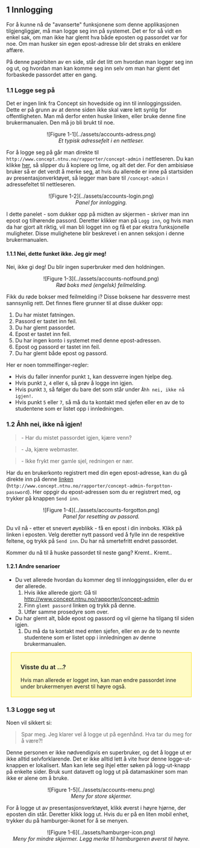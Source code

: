 ## 1 Innlogging

For å kunne nå de "avanserte" funksjonene som denne applikasjonen tilgjengliggjør, må man logge seg inn på systemet. Det er for så vidt en enkel sak, om man ikke har glemt hva både eposten og passordet var for noe. Om man husker sin egen epost-adresse blir det straks en enklere affære.

På denne papirbiten av en side, står det litt om hvordan man logger seg inn og ut, og hvordan man kan komme seg inn selv om man har glemt det forbaskede passordet atter en gang.

### 1.1 Logge seg på

Det er ingen link fra Concept sin hovedside og inn til innloggingssiden. Dette er på grunn av at denne siden ikke skal være lett synlig for offentligheten. Man må derfor enten huske linken, eller bruke denne fine brukermanualen. Den må jo bli brukt til noe.

<center><div style="max-width:500px;">![Figure 1-1](../assets/accounts-adress.png)</div></center>
<center><em>Et typisk adressefelt i en nettleser.</em></center>

For å logge seg på går man direkte til `http://www.concept.ntnu.no/rapporter/concept-admin` i nettleseren. Du kan klikke [her](http://www.concept.ntnu.no/rapporter/concept-admin), så slipper du å kopiere og lime, og alt det der. For den ambisiøse bruker så er det verdt å merke seg, at hvis du allerede er inne på startsiden av presentasjonverktøyet, så legger man bare til `/concept-admin` i adressefeltet til nettleseren.

<center><div style="max-width:500px;">![Figure 1-2](../assets/accounts-login.png)</div></center>
<center><em>Panel for innlogging.</em></center>

I dette panelet - som dukker opp på midten av skjermen - skriver man inn epost og tilhørende passord. Deretter klikker man på `Logg inn`, og hvis man da har gjort alt riktig, vil man bli logget inn og få et par ekstra funksjonelle muligheter. Disse mulighetene blir beskrevet i en annen seksjon i denne brukermanualen.

#### 1.1.1 Nei, dette funket ikke. Jeg gir meg!

Nei, ikke gi deg! Du blir ingen superbruker med den holdningen.

<center>![Figure 1-3](../assets/accounts-notfound.png)</center>
<center><em>Rød boks med (engelsk) feilmelding.</em></center>

Fikk du røde bokser med feilmelding i? Disse boksene har dessverre mest sannsynlig rett. Det finnes flere grunner til at disse dukker opp:

1. Du har mistet fatningen.
2. Passord er tastet inn feil.
3. Du har glemt passordet.
4. Epost er tastet inn feil.
5. Du har ingen konto i systemet med denne epost-adressen.
6. Epost og passord er tastet inn feil.
7. Du har glemt både epost og passord.

Her er noen tommelfinger-regler:

- Hvis du faller innenfor punkt `1`, kan dessverre ingen hjelpe deg.
- Hvis punkt `2`, `4` eller `6`, så prøv å logge inn igjen.
- Hvis punkt `3`, så følger du bare det som står under `Åhh nei, ikke nå igjen!`.
- Hvis punkt `5` eller `7`, så må du ta kontakt med sjefen eller en av de to studentene som er listet opp i innledningen.

### 1.2 Åhh nei, ikke nå igjen!

> \- Har du mistet passordet igjen, kjære venn?

> \- Ja, kjære webmaster.

> \- Ikke frykt mer gamle sjel, redningen er nær.

Har du en brukerkonto registrert med din egen epost-adresse, kan du gå direkte inn på denne [linken](http://www.concept.ntnu.no/rapporter/concept-admin-forgotton-password) (`http://www.concept.ntnu.no/rapporter/concept-admin-forgotton-password`). Her oppgir du epost-adressen som du er registrert med, og trykker på knappen `Send inn`.

<center>![Figure 1-4](../assets/accounts-forgotton.png)</center>
<center><em>Panel for resetting av passord.</em></center>

Du vil nå - etter et snevert øyeblikk - få en epost i din innboks. Klikk på linken i eposten. Velg deretter nytt passord ved å fylle inn de respektive feltene, og trykk på `Send inn`. Du har nå smertefritt endret passordet.

Kommer du nå til å huske passordet til neste gang? Kremt.. Kremt..

#### 1.2.1 Andre senarioer
* Du vet allerede hvordan du kommer deg til innloggingssiden, eller du er der allerede.
    1. Hvis ikke allerede gjort: Gå til http://www.concept.ntnu.no/rapporter/concept-admin
    2. Finn `glemt passord` linken og trykk på denne.
    3. Utfør samme prosedyre som over.
* Du har glemt alt, både epost og passord og vil gjerne ha tilgang til siden igjen.
    1. Du må da ta kontakt med enten sjefen, eller en av de to nevnte studentene som er listet opp i innledningen av denne brukermanualen.

<center><div style="width: 85%; text-align:left;background-color:#fffbc4;padding: 5px 25px;border: 1px solid #ffdf02;">
<h3 style="font-weight: 600;">Visste du at ...?</h3>
<p>
Hvis man allerede er logget inn, kan man endre passordet inne under brukermenyen øverst til høyre også.
</p>
</div></center>

### 1.3 Logge seg ut
Noen vil sikkert si:

> Spar meg. Jeg klarer vel å logge ut på egenhånd. Hva tar du meg for å være?!

Denne personen er ikke nødvendigvis en superbruker, og det å logge ut er ikke alltid selvforklarende. Det er ikke alltid lett å vite hvor denne logge-ut-knappen er lokalisert. Man kan lete seg ihjel etter søken på logg-ut-knapp på enkelte sider. Bruk sunt datavett og logg ut på datamaskiner som man ikke er alene om å bruke.

<center>![Figure 1-5](../assets/accounts-menu.png)</center>
<center><em>Meny for store skjermer.</em></center>

For å logge ut av presentasjonsverktøyet, klikk øverst i høyre hjørne, der eposten din står. Deretter klikk logg ut. Hvis du er på en liten mobil enhet, trykker du på hamburger-ikonet for å se menyen.

<center>![Figure 1-6](../assets/hamburger-icon.png)</center>
<center><em>Meny for mindre skjermer. Legg merke til hamburgeren øverst til høyre.</em></center>

